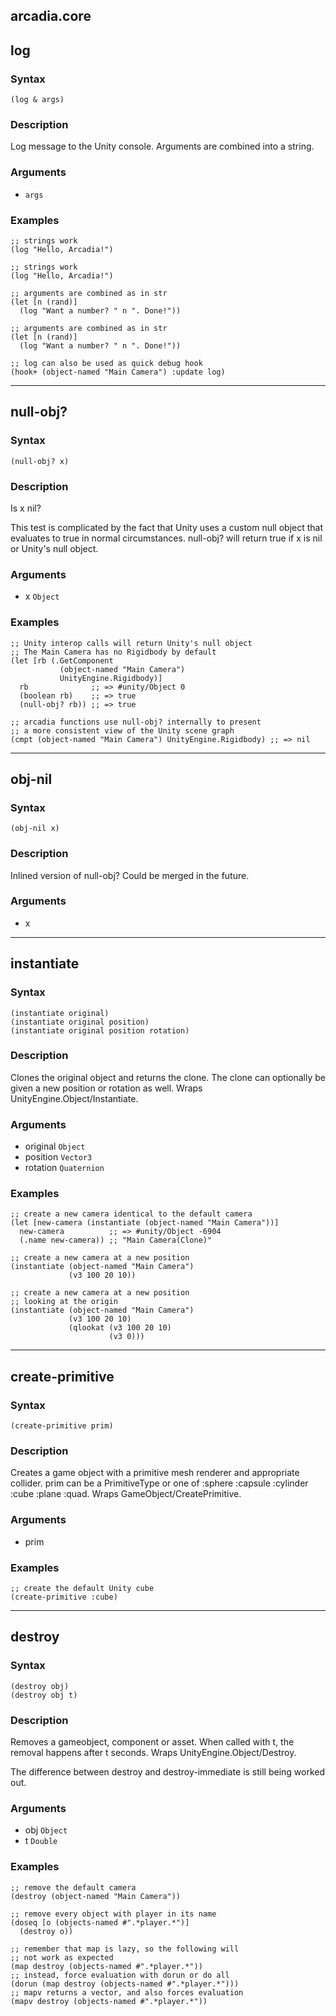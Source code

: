 ## arcadia.core

## log

### Syntax
`(log & args)`

### Description
Log message to the Unity console. Arguments are combined into a string.

### Arguments
* `args`

### Examples
```
;; strings work
(log "Hello, Arcadia!")
```

```
;; strings work
(log "Hello, Arcadia!")
```

```
;; arguments are combined as in str
(let [n (rand)]
  (log "Want a number? " n ". Done!"))
```

```
;; arguments are combined as in str
(let [n (rand)]
  (log "Want a number? " n ". Done!"))
```

```
;; log can also be used as quick debug hook
(hook+ (object-named "Main Camera") :update log)
```

---

## null-obj?

### Syntax
`(null-obj? x)`

### Description
Is x nil?

This test is complicated by the fact that Unity uses a custom null object that evaluates to true in normal circumstances. null-obj? will return true if x is nil or Unity's null object.


### Arguments
* x `Object`

### Examples

```
;; Unity interop calls will return Unity's null object
;; The Main Camera has no Rigidbody by default
(let [rb (.GetComponent
           (object-named "Main Camera")
           UnityEngine.Rigidbody)]
  rb              ;; => #unity/Object 0
  (boolean rb)    ;; => true
  (null-obj? rb)) ;; => true
```

```
;; arcadia functions use null-obj? internally to present
;; a more consistent view of the Unity scene graph
(cmpt (object-named "Main Camera") UnityEngine.Rigidbody) ;; => nil
```

---

## obj-nil

### Syntax
`(obj-nil x)`

### Description
Inlined version of null-obj? Could be merged in the future.

### Arguments
* x

---

## instantiate

### Syntax
`(instantiate original)`  
`(instantiate original position)`  
`(instantiate original position rotation)`

### Description
Clones the original object and returns the clone. The clone can optionally be given a new position or rotation as well. Wraps UnityEngine.Object/Instantiate.


### Arguments
* original `Object`
* position `Vector3`
* rotation `Quaternion`

### Examples
```
;; create a new camera identical to the default camera   
(let [new-camera (instantiate (object-named "Main Camera"))]
  new-camera          ;; => #unity/Object -6904
  (.name new-camera)) ;; "Main Camera(Clone)"
```

```
;; create a new camera at a new position
(instantiate (object-named "Main Camera")
             (v3 100 20 10))
```

```
;; create a new camera at a new position
;; looking at the origin
(instantiate (object-named "Main Camera")
             (v3 100 20 10)
             (qlookat (v3 100 20 10)
                      (v3 0)))
```

---

## create-primitive

### Syntax
`(create-primitive prim)`

### Description
Creates a game object with a primitive mesh renderer and appropriate collider. prim can be a PrimitiveType or one of :sphere :capsule :cylinder :cube :plane :quad. Wraps GameObject/CreatePrimitive.

### Arguments
* prim

### Examples
```
;; create the default Unity cube
(create-primitive :cube)
```

---

## destroy

### Syntax
`(destroy obj)`  
`(destroy obj t)`  

### Description
Removes a gameobject, component or asset. When called with t, the removal happens after t seconds. Wraps UnityEngine.Object/Destroy.

The difference between destroy and destroy-immediate is still being worked out.


### Arguments
* obj `Object`
* t `Double`

### Examples
```
;; remove the default camera
(destroy (object-named "Main Camera"))
```

```
;; remove every object with player in its name
(doseq [o (objects-named #".*player.*")]
  (destroy o))
```

```
;; remember that map is lazy, so the following will
;; not work as expected
(map destroy (objects-named #".*player.*"))
;; instead, force evaluation with dorun or do all
(dorun (map destroy (objects-named #".*player.*")))
;; mapv returns a vector, and also forces evaluation
(mapv destroy (objects-named #".*player.*"))
```